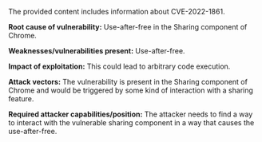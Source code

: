 The provided content includes information about CVE-2022-1861.

**Root cause of vulnerability:** Use-after-free in the Sharing component of Chrome.

**Weaknesses/vulnerabilities present:** Use-after-free.

**Impact of exploitation:** This could lead to arbitrary code execution.

**Attack vectors:** The vulnerability is present in the Sharing component of Chrome and would be triggered by some kind of interaction with a sharing feature.

**Required attacker capabilities/position:** The attacker needs to find a way to interact with the vulnerable sharing component in a way that causes the use-after-free.